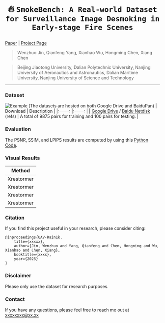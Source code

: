 # <p align=center> :fire: `SmokeBench: A Real-world Dataset for Surveillance Image Desmoking in Early-stage Fire Scenes`</p>

[Paper](https://xxxxxxxxxxx) | [Project Page](https://github.com/xxxxxxx) 

> Wenzhuo Jin, Qianfeng Yang, Xianhao Wu, Hongming Chen, Xiang Chen

>Beijing Jiaotong University, Dalian Polytechnic University, Nanjing University of Aeronautics and Astronautics, Dalian Maritime University, Nanjing University of Science and Technology
---
### Dataset
![Example](figures/pipeline_diagram.png)
(The datasets are hosted on both Google Drive and BaiduPan)
| Download | Description | 
|:-----: |:-----: |
| [Google Drive](https://drive.google.com/file/d/1NfusIRKwB9el2TpD2xYMOB1fIxPf8PW8/view?usp=drive_link) / [Baidu Netdisk](https://pan.baidu.com/s/15mE9RGq8PgkD5WVlidSvfw) (refs) | A total of 9875 pairs for training and 100 pairs for testing. |

### Evaluation
The PSNR, SSIM, and LPIPS results are computed by using this [Python Code](evaluation.py).
### Visual Results
| Method | 
|:-----: |
|Xrestormer|
|Xrestormer|
|Xrestormer|
|Xrestormer|


### Citation
If you find this project useful in your research, please consider citing:
```
@inproceedings{UAV-Rain1k,
    title={xxxxx},
    author={Jin, Wenzhuo and Yang, Qianfeng and Chen, Hongming and Wu, Xianhao and Chen, Xiang},
    booktitle={xxxx},
    year={2025}
}
```

### Disclaimer
Please only use the dataset for research purposes.

### Contact
If you have any questions, please feel free to reach me out at xxxxxxxx@xx.xx
